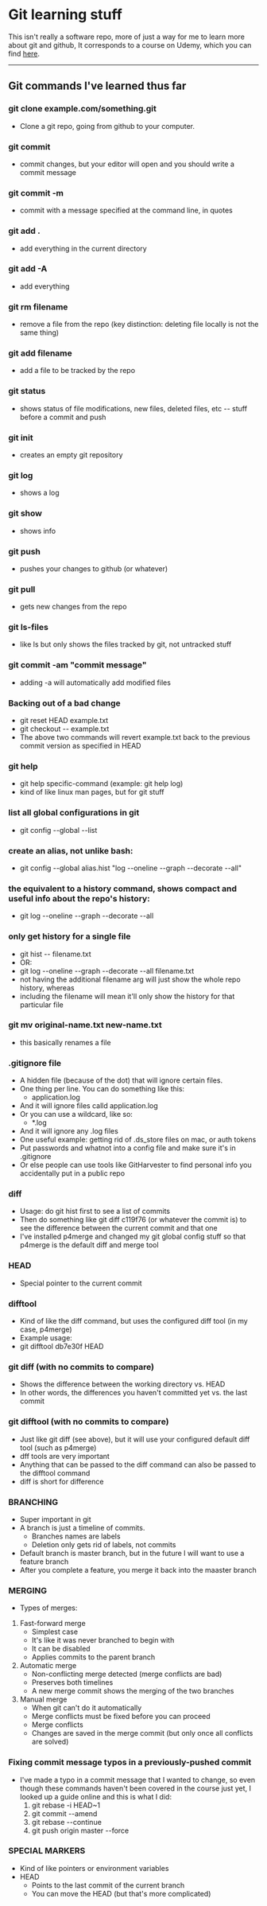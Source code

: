 # Git learning stuff

This isn't really a software repo, more of just a way for me to learn more about git and github, It corresponds to a course on Udemy, which you can find [here](https://www.udemy.com/github-ultimate/).

---

## Git commands I've learned thus far

### git clone example.com/something.git

- Clone a git repo, going from github to your computer. 

### git commit

- commit changes, but your editor will open and you should write a commit message

### git commit -m

- commit with a message specified at the command line, in quotes

### git add .

- add everything in the current directory

### git add -A

- add everything

### git rm filename

- remove a file from the repo (key distinction: deleting file locally is not the same thing)

### git add filename

- add a file to be tracked by the repo

### git status

- shows status of file modifications, new files, deleted files, etc -- stuff before a commit and push

### git init

- creates an empty git repository

### git log

- shows a log

### git show

- shows info

### git push

- pushes your changes to github (or whatever)

### git pull

- gets new changes from the repo

### git ls-files

- like ls but only shows the files tracked by git, not untracked stuff

### git commit -am "commit message"

- adding -a will automatically add modified files

### Backing out of a bad change

- git reset HEAD example.txt
- git checkout -- example.txt
- The above two commands will revert example.txt back to the previous commit version as specified in HEAD

### git help 

- git help specific-command (example: git help log)
- kind of like linux man pages, but for git stuff

### list all global configurations in git

- git config --global --list

### create an alias, not unlike bash:

- git config --global alias.hist "log --oneline --graph --decorate --all"

### the equivalent to a history command, shows compact and useful info about the repo's history:

- git log --oneline --graph --decorate --all

### only get history for a single file

- git hist -- filename.txt
- OR:
- git log --oneline --graph --decorate --all filename.txt
- not having the additional filename arg will just show the whole repo history, whereas
- including the filename will mean it'll only show the history for that particular file

### git mv original-name.txt new-name.txt

- this basically renames a file

### .gitignore file

- A hidden file (because of the dot) that will ignore certain files. 
- One thing per line. You can do something like this:
	- application.log
- And it will ignore files calld application.log
- Or you can use a wildcard, like so:
	- \*.log
- And it will ignore any .log files
- One useful example: getting rid of .ds_store files on mac, or auth tokens
- Put passwords and whatnot into a config file and make sure it's in .gitignore
- Or else people can use tools like GitHarvester to find personal info you accidentally put in a public repo

### diff

- Usage: do git hist first to see a list of commits
- Then do something like git diff c119f76 (or whatever the commit is) to see the difference between the current commit and that one
- I've installed p4merge and changed my git global config stuff so that p4merge is the default diff and merge tool

### HEAD

- Special pointer to the current commit

### difftool

- Kind of like the diff command, but uses the configured diff tool (in my case, p4merge)
- Example usage:
- git difftool db7e30f HEAD

### git diff (with no commits to compare)

- Shows the difference between the working directory vs. HEAD
- In other words, the differences you haven't committed yet vs. the last commit

### git difftool (with no commits to compare)

- Just like git diff (see above), but it will use your configured default diff tool (such as p4merge)
- dff tools are very important
- Anything that can be passed to the diff command can also be passed to the difftool command
- diff is short for difference


### BRANCHING

- Super important in git
- A branch is just a timeline of commits.
	- Branches names are labels
	- Deletion only gets rid of labels, not commits
- Default branch is master branch, but in the future I will want to use a feature branch
- After you complete a feature, you merge it back into the maaster branch

### MERGING

- Types of merges:
1. Fast-forward merge
	- Simplest case
	- It's like it was never branched to begin with
	- It can be disabled
	- Applies commits to the parent branch
2. Automatic merge
	- Non-conflicting merge detected (merge conflicts are bad)
	- Preserves both timelines
	- A new merge commit shows the merging of the two branches
3. Manual merge
	- When git can't do it automatically
	- Merge conflicts must be fixed before you can proceed
	- Merge conflicts
	- Changes are saved in the merge commit (but only once all conflicts are solved)

### Fixing commit message typos in a previously-pushed commit

- I've made a typo in a commit message that I wanted to change, so even though these commands haven't been covered in the course just yet, I looked up a guide online and this is what I did:
	1. git rebase -i HEAD~1
	2. git commit --amend
	3. git rebase --continue
	4. git push origin master --force

### SPECIAL MARKERS

- Kind of like pointers or environment variables
- HEAD
	- Points to the last commit of the current branch
	- You can move the HEAD (but that's more complicated)



	





